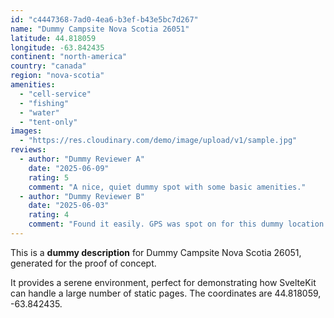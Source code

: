 ```yaml
---
id: "c4447368-7ad0-4ea6-b3ef-b43e5bc7d267"
name: "Dummy Campsite Nova Scotia 26051"
latitude: 44.818059
longitude: -63.842435
continent: "north-america"
country: "canada"
region: "nova-scotia"
amenities:
  - "cell-service"
  - "fishing"
  - "water"
  - "tent-only"
images:
  - "https://res.cloudinary.com/demo/image/upload/v1/sample.jpg"
reviews:
  - author: "Dummy Reviewer A"
    date: "2025-06-09"
    rating: 5
    comment: "A nice, quiet dummy spot with some basic amenities."
  - author: "Dummy Reviewer B"
    date: "2025-06-03"
    rating: 4
    comment: "Found it easily. GPS was spot on for this dummy location."
---
```


This is a **dummy description** for Dummy Campsite Nova Scotia 26051, generated for the proof of concept.

It provides a serene environment, perfect for demonstrating how SvelteKit can handle a large number of static pages. The coordinates are 44.818059, -63.842435.
